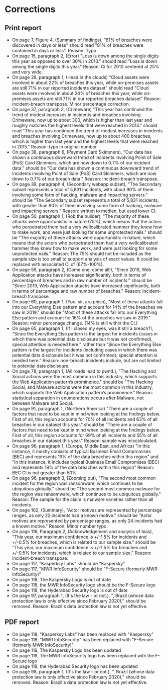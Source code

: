 # Corrections

## Print report  
* On page 7, Figure 4, (Summary of findings), "81% of breaches were discovered in days or less" should read "81% of breaches were contained in days or less".  Reason: Typo
* On page 15, paragraph 2, (Error) "Loss is down among the single digits this year as opposed to over 30% in 2010." should read "Loss is down among the single digits this year."  Reason: Ci for 2010 centered at 25% and very wide.  
* On page 28, paragraph 1, (Head in the clouds) "Cloud assets were involved in about 22% of breaches this year, while on-premises assets are still 71% in our reported incidents dataset" should read "Cloud assets were involved in about 24% of breaches this year, while on-premises assets are still 71% in our reported breaches dataset" Reason: incident-breach transpose.  Minor percentage correction.  
* On page 37, paragraph 2, (Crimeware) "This year has continued the trend of modest increases in incidents and breaches involving Crimeware, now up to about 300, which is higher than last year and roughly matches the highest levels that were reached in 2014." should read "This year has continued the trend of modest increases in incidents and breaches involving Crimeware, now up to about 400 breaches, which is higher than last year and the highest levels that were reached in 2015." Reason: typo in original number.  
* On page 38, paragraph 6, (Payment Card Skimmers), "Our data has shown a continuous downward trend of incidents involving Point of Sale (PoS) Card Skimmers, which are now down to 0.7% of our incident data." should be "Our data has shown a continuous downward trend of incidents involving Point of Sale (PoS) Card Skimmers, which are now down to 0.7% of our breach data." Reason: incident-breach transpose.  
* On page 39, paragraph 4, (Secondary webapp subset), "The Secondary subset represents a total of 5,831 incidents, with about 90% of them involving some form of hacking, malware and impacting servers." should be "The Secondary subset represents a total of 5,831 incidents, with greater than 90% of them involving some form of hacking, malware and impacting servers." Reason: written to median, but used lower CI.  
* On page 50, paragraph 1, (Rob the builder), "The majority of these attacks were opportunistic in nature (75%), which means that the actors who perpetrated them had a very wellcalibrated hammer they knew how to make work, and were just looking for some unprotected nails." should be "The majority of these attacks were opportunistic in nature, which means that the actors who perpetrated them had a very wellcalibrated hammer they knew how to make work, and were just looking for some unprotected nails." Reason: The 75% should not be included as the sample size is too small to support analysis of exact values.  It could be replaced with associated CI of (67%-100%).  
* On page 59, paragraph 2, (Come one, come all!), "Since 2019, Web Application attacks have increased significantly, both in terms of percentage of breaches and in raw number of incidents." should be "Since 2019, Web Application attacks have increased significantly, both in terms of percentage and raw number of breaches." Reason: incident-breach transpose.
* On page 60, paragraph 1, (You, sir, ara  phish), "Most of these attacks fall into our Everything Else pattern and account for 14% of the breaches we saw in 2019." should be "Most of these attacks fall into our Everything Else pattern and account for 16% of the breaches we saw in 2019." Reason: minor percenage change. (14% is still within the CI.)  
* On page 65, paragraph 1, (If I closed my eyes, was it still a breach?), "Since the Everything Else pattern is the largest for incidents (cases in which there was potential data disclosure but it was not confirmed), special attention is needed here." rather than "Since the Everything Else pattern is the largest for incidents (including cases in which there was potential data disclosure but it was not confirmed), special attention is needed here." Reason: non-breach incidents include, but are not limited to potential data disclsoure.  
* On page 78, paragraph 1, (All roads lead to pwnd.), "The Hacking and Social actions were the most common in this industry, which supports the Web Application pattern’s prominence." should be "The Hacking Social, and Malware actions were the most common in this industry, which supports the Web Application pattern’s prominence." Reason: statistical separation in enumerations occurs after Malware, not between Malware and Social.  
* On page 91, paragraph 1, (Northern America) "There are a couple of factors that need to be kept in mind when looking at the findings below. First of all, this region accounts for 70% of all incidents and 63% of all breaches in our dataset this year." should be "There are a couple of factors that need to be kept in mind when looking at the findings below. First of all, this region accounts for 69% of all incidents and 55% of all breaches in our dataset this year." Reason: sample was miscalculated.  
* On page 96, paragraph 1, (Europe, Middle East, and Africa) "In this instance, it mostly consists of typical Business Email Compromises (BEC) and represents 19% of the data breaches within this region" and "In this instance, it includes typical Business Email Compromises (BEC) and represents 19% of the data breaches within this region" Reason: BEC CI is not greater than 50%.  
* On page 96, paragraph 3, (Zooming out), "The second most common incident for the region was ransomware, which continues to be ubiquitous globally." should be "The second most common malware for the region was ransomware, which continues to be ubiquitous globally." Reason: The sample for the claim is malware varieties rather than all incidents.  
* On page 102, (Summary), "Actor motives are represented by percentage ranges, as only 22 incidents had a known motive." should be "Actor motives are represented by percentage ranges, as only 24 incidents had a known motive." Reason: Minor number typo.  
* On page 116, Paragraph 2, (Acknowledgement and analysis of bias), "This year, our maximum confidence is +/-1.5% for incidents and +/-0.5% for breaches, which is related to our sample size." should be "This year, our maximum confidence is +/-1.5% for breaches and +/-0.5% for incidents, which is related to our sample size." Reason: incident-breach transpose.  
* On page 117, "Kasperksy Labs" should be "Kaspersky"
* On page 117, "MWR InfoSecurity" should be "F-Secure (formerly MWR InfoSecurity)"
* On page 118, The Kaspersky Logo is out of date
* On page 118, the MWR InfoSecurity logo should be the F-Secure logo
* On page 118, the Hyderabad Security logo is out of date
* On page 97, paragraph 1, (It's the law - or not.), ", Brazil (whose data protection law is only effective since February 2020)," should be removed. Reason: Brazil's data protection law is not yet effective. 

## PDF report  
* On page 118, "Kasperksy Labs" has been replaced with "Kaspersky"
* On page 118, "MWR InfoSecurity" has been replaced with "F-Secure (formerly MWR InfoSecurity)"
* On page 119, The Kaspersky Logo has been updated
* On page 119, The MWR InfoSecurity logo has been replaced with the F-Secure logo
* On page 119, the Hyderabad Security logo has been updated
* On page 98, paragraph 1, (It's the law - or not.), ", Brazil (whose data protection law is only effective since February 2020)," should be removed. Reason: Brazil's data protection law is not yet effective. 